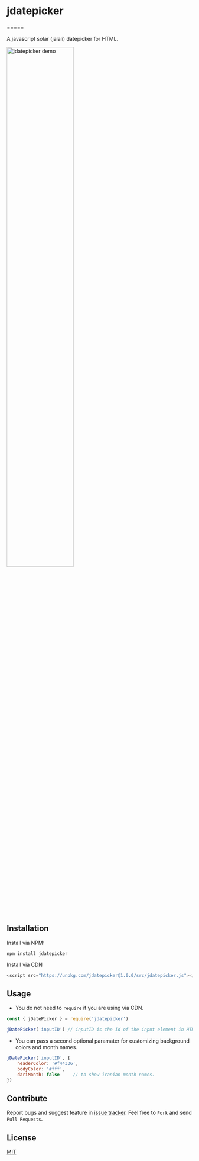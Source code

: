 # jdatepicker
=====

A javascript solar (jalali) datepicker for HTML.

<img src="https://firebasestorage.googleapis.com/v0/b/flutterapp-5c015.appspot.com/o/demo_images%2Fjdatepicker.png?alt=media&token=e9a39bc0-c611-4173-8b35-c2ac1ec88c00" style="width:60%" alt="jdatepicker demo" />

## Installation

Install via NPM:

`npm install jdatepicker`

Install via CDN

```javascript
<script src="https://unpkg.com/jdatepicker@1.0.0/src/jdatepicker.js"></script>
```

## Usage

- You do not need to `require` if you are using via CDN.

```javascript
const { jDatePicker } = require('jdatepicker')

jDatePicker('inputID') // inputID is the id of the input element in HTML.
```

- You can pass a second optional paramater for customizing background colors and month names.

```javascript
jDatePicker('inputID', {
    headerColor: '#f44336',
    bodyColor: '#fff',
    dariMonth: false     // to show iranian month names.
})
```

## Contribute

Report bugs and suggest feature in [issue tracker](https://github.com/habibmhamadi/jdatepicker/issues). Feel free to `Fork` and send `Pull Requests`.


## License

[MIT](https://github.com/habibmhamadi/jdatepicker/blob/main/LICENSE)